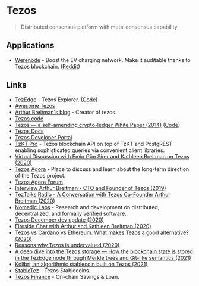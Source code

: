 # Tezos

> Distributed consensus platform with meta-consensus capability

## Applications

* [Werenode](http://werenode.com/index.html) - Boost the EV charging network. Make it auditable thanks to Tezos blockchain. ([Reddit](https://www.reddit.com/r/tezos/comments/l3o4cr/werenode/))

## Links

* [TezEdge](https://tezedge.com) - Tezos Explorer. ([Code](https://github.com/simplestaking/tezedge))
* [Awesome Tezos](https://github.com/jnaulty/awesome-tezos)
* [Arthur Breitman's blog](https://ex.rs) - Creator of tezos.
* [Tezos code](https://gitlab.com/tezos/tezos)
* [Tezos — a self-amending crypto-ledger White Paper (2014)](https://tezos.com/static/white_paper-2dc8c02267a8fb86bd67a108199441bf.pdf) ([Code](https://github.com/tezos/tezos-papers))
* [Tezos Docs](https://assets.tqtezos.com/docs/intro/)
* [Tezos Developer Portal](https://developers.tezos.com)
* [TzKT Pro](https://pro.tzkt.io) - Tezos blockchain API on top of TzKT and PostgREST enabling sophisticated queries via convenient client libraries.
* [Virtual Discussion with Emin Gün Sirer and Kathleen Breitman on Tezos (2020)](https://www.youtube.com/watch?v=5pvniYzV5hc)
* [Tezos Agora](https://www.tezosagora.org) - Place to discuss and learn about the long-term direction of the Tezos project.
* [Tezos Agora Forum](https://forum.tezosagora.org)
* [Interview Arthur Breitman - CTO and Founder of Tezos (2019)](https://www.youtube.com/watch?v=TxF59TGT7bg)
* [TezTalks Radio - A Conversation with Tezos Co-Founder Arthur Breitman (2020)](https://www.youtube.com/watch?v=nSdnUK5WVSQ)
* [Nomadic Labs](https://www.nomadic-labs.com) - Research and development on distributed, decentralized, and formally verified software.
* [Tezos December dev update (2020)](https://www.youtube.com/watch?v=23BhRSbE46I)
* [Fireside Chat with Arthur and Kathleen Breitman (2020)](https://www.youtube.com/watch?v=JaC4yDcQWQI)
* [Tezos vs Cardano vs Ethereum. What makes Tezos a good alternative? (2020)](https://www.reddit.com/r/tezos/comments/keh72t/tezos_vs_cardano_vs_ethereum_what_makes_tezos_a/)
* [Reasons why Tezos is undervalued (2020)](https://www.reddit.com/r/tezos/comments/k9bevl/compared_to_the_top_ten_projects_such_as_cardano/gf4h7sy/)
* [A deep dive into the Tezos storage — How the blockchain state is stored in the TezEdge node through Merkle trees and Git-like semantics (2021)](https://medium.com/simplestaking/a-deep-dive-into-the-tezos-storage-how-the-blockchain-state-is-stored-in-the-tezedge-node-3166cbd06ca2)
* [Kolibri, an algorithmic stablecoin built on Tezos (2021)](https://kolibri-xtz.medium.com/hello-kolibri-4c6d76046a8b)
* [StableTez](https://stabletez.com) - Tezos Stablecoins.
* [Tezos Finance](https://tezos.finance) - On-chain Savings & Loan.
